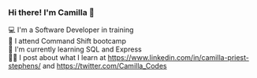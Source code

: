 ### Hi there! I'm Camilla 👋

💻 I'm a Software Developer in training<br>
🚀 I attend Command Shift bootcamp<br>
🧰 I'm currently learning SQL and Express<br>
✍🏻 I post about what I learn at https://www.linkedin.com/in/camilla-priest-stephens/ and https://twitter.com/Camilla_Codes

 


